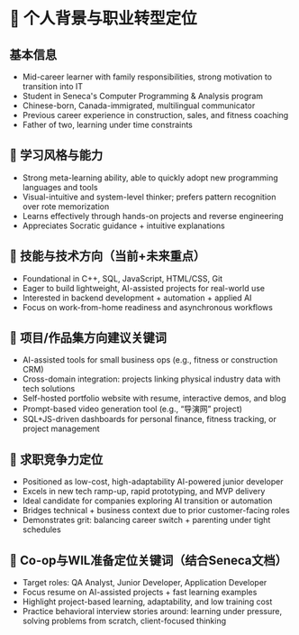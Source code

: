 # 👤 个人背景与职业转型定位

## 基本信息

- Mid-career learner with family responsibilities, strong motivation to transition into IT
- Student in Seneca's Computer Programming & Analysis program
- Chinese-born, Canada-immigrated, multilingual communicator
- Previous career experience in construction, sales, and fitness coaching
- Father of two, learning under time constraints

## 🧠 学习风格与能力

- Strong meta-learning ability, able to quickly adopt new programming languages and tools
- Visual-intuitive and system-level thinker; prefers pattern recognition over rote memorization
- Learns effectively through hands-on projects and reverse engineering
- Appreciates Socratic guidance + intuitive explanations

## 🧰 技能与技术方向（当前+未来重点）

- Foundational in C++, SQL, JavaScript, HTML/CSS, Git
- Eager to build lightweight, AI-assisted projects for real-world use
- Interested in backend development + automation + applied AI
- Focus on work-from-home readiness and asynchronous workflows

## 🧩 项目/作品集方向建议关键词

- AI-assisted tools for small business ops (e.g., fitness or construction CRM)
- Cross-domain integration: projects linking physical industry data with tech solutions
- Self-hosted portfolio website with resume, interactive demos, and blog
- Prompt-based video generation tool (e.g., “导演网” project)
- SQL+JS-driven dashboards for personal finance, fitness tracking, or project management

## 💼 求职竞争力定位

- Positioned as low-cost, high-adaptability AI-powered junior developer
- Excels in new tech ramp-up, rapid prototyping, and MVP delivery
- Ideal candidate for companies exploring AI transition or automation
- Bridges technical + business context due to prior customer-facing roles
- Demonstrates grit: balancing career switch + parenting under tight schedules

## 🧭 Co-op与WIL准备定位关键词（结合Seneca文档）

- Target roles: QA Analyst, Junior Developer, Application Developer
- Focus resume on AI-assisted projects + fast learning examples
- Highlight project-based learning, adaptability, and low training cost
- Practice behavioral interview stories around: learning under pressure, solving problems from scratch, client-focused thinking
